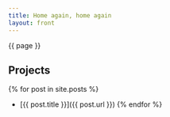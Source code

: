 ```yaml
---
title: Home again, home again
layout: front
---
```


{{ page }}

## Projects

{% for post in site.posts %}
  * [{{ post.title }}]({{ post.url }})
{% endfor %}
